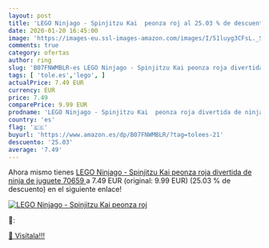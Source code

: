 ```yaml
---
layout: post
title: 'LEGO Ninjago - Spinjitzu Kai  peonza roj al 25.03 % de descuento'
date: 2020-01-20 16:45:00
image: 'https://images-eu.ssl-images-amazon.com/images/I/51luyg3CFsL._SL200_.jpg'
comments: true
category: ofertas
author: ring
slug: 'B07FNWMBLR-es LEGO Ninjago - Spinjitzu Kai peonza roja divertida de...'
tags: [ 'tole.es','lego', ]
actualPrice: 7.49 EUR
currency: EUR
price: 7.49
comparePrice: 9.99 EUR
prodname: 'LEGO Ninjago - Spinjitzu Kai  peonza roja divertida de ninja de juguete  70659 '
country: 'es'
flag: '🇪🇸'
buyurl: 'https://www.amazon.es/dp/B07FNWMBLR/?tag=tolees-21'
descuento: '25.03'
average: '7.49'
---
```


Ahora mismo tienes [LEGO Ninjago - Spinjitzu Kai  peonza roja divertida de ninja de juguete  70659 ](https://www.amazon.es/dp/B07FNWMBLR/?tag=tolees-21) a 7.49 EUR (original: 9.99 EUR) (25.03 %  de descuento) en el siguiente enlace!

[![LEGO Ninjago - Spinjitzu Kai  peonza roj](https://images-eu.ssl-images-amazon.com/images/I/51luyg3CFsL._SL200_.jpg)](https://www.amazon.es/dp/B07FNWMBLR/?tag=tolees-21)

🔎:


[🛒 Visítala!!!](https://www.amazon.es/dp/B07FNWMBLR/?tag=tolees-21)
